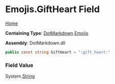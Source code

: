 # Emojis\.GiftHeart Field

[Home](../../../README.md)

**Containing Type**: [DotMarkdown](../../README.md)\.[Emojis](../README.md)

**Assembly**: DotMarkdown\.dll

```csharp
public const string GiftHeart = ":gift_heart:"
```

### Field Value

System\.[String](https://docs.microsoft.com/en-us/dotnet/api/system.string)